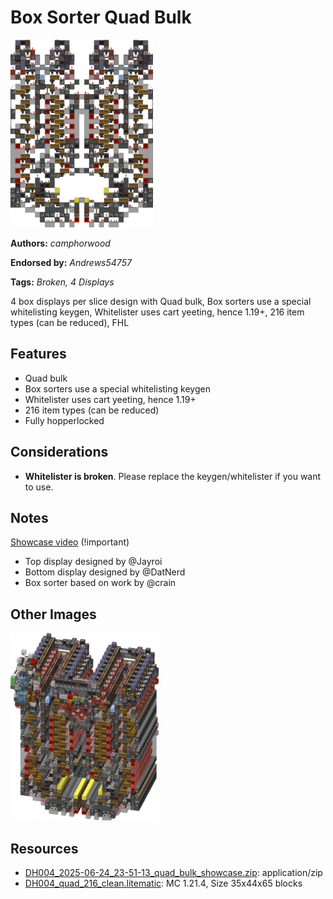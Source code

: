 # Box Sorter Quad Bulk
<img alt="area_render_10_.png" src="images/area_render_10_.png?raw=1" height="300px">

**Authors:** *camphorwood*

**Endorsed by:** *Andrews54757*

**Tags:** *Broken, 4 Displays*

4 box displays per slice design with Quad bulk, Box sorters use a special whitelisting keygen, Whitelister uses cart yeeting, hence 1.19+, 216 item types (can be reduced), FHL

## Features
- Quad bulk
- Box sorters use a special whitelisting keygen
- Whitelister uses cart yeeting, hence 1.19+
- 216 item types (can be reduced)
- Fully hopperlocked

## Considerations
- **Whitelister is broken**. Please replace the keygen/whitelister if you want to use.

## Notes
[Showcase video](https://www.youtube.com/watch?v=i24AdqmGXLI) (!important)
- Top display designed by @Jayroi
- Bottom display designed by @DatNerd
- Box sorter based on work by @crain

## Other Images
<img src="images/area_render_9_.png?raw=1" height="300px">

## Resources
- [DH004_2025-06-24_23-51-13_quad_bulk_showcase.zip](attachments/DH004_2025-06-24_23-51-13_quad_bulk_showcase.zip): application/zip
- [DH004_quad_216_clean.litematic](attachments/DH004_quad_216_clean.litematic): MC 1.21.4, Size 35x44x65 blocks
